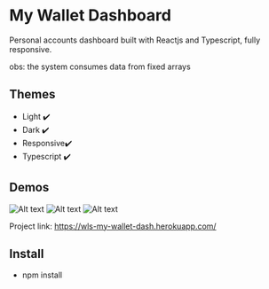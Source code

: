 # My Wallet Dashboard

Personal accounts dashboard built with Reactjs and Typescript, fully responsive.

obs: the system consumes data from fixed arrays

## Themes
- Light ✔️ 
- Dark ✔️
- Responsive✔️
- Typescript ✔️

## Demos

![Alt text](https://wls-myawsbuchet.s3.us-east-2.amazonaws.com/my-wallet-files/Wls-my-wallet-dash%20-%20Full%20-%20Generic%20Laptop%20-%202021-07-19%20at%208.54.42%20PM.jpg?response-content-disposition=inline&X-Amz-Security-Token=IQoJb3JpZ2luX2VjEKD%2F%2F%2F%2F%2F%2F%2F%2F%2F%2FwEaCXNhLWVhc3QtMSJGMEQCIDQu0kV6gXj%2FOLYrgysNRDCaKOyA7AnUWnsnY8NmAnj%2FAiA6jwc8yy4oES%2BevIq%2B%2FHDg4n%2FPyMF5rCmZkCR1aJ6MYSr%2FAgiZ%2F%2F%2F%2F%2F%2F%2F%2F%2F%2F8BEAAaDDQxODc2NDY4Njc0NSIMGrtkDd%2BL0ox1kWIwKtMCa%2B4gqrTAvZ5%2B7YQ%2F7qH2JpuHlbWN5xMmjmgv9m58xySIbnHz8ZF98zBiUAxaQrdejTZBu8v77uCSxaJFbh0FApdnqO3l9mmfDcnYgH3s8U3a7zFseh7%2BaBFcclLDBgqCV5KQqCpzpWMB45hxdK6ldR3wbtiiivaEt7c9KzM%2F9mm%2Fh1qaJ2Cgw8PB4kAjw6vB3g%2F0St0xpI94gojKSrGn4VzAUzZQS6aimBMt%2BS%2FmpM49xf4H1mXH0u3Q1DzvaenOohhUvOReopZGXZLTXL459Y%2FSFDmGqdg1u%2Fy7bzR35aa5ktadPDryNJ0Lsw7i6ySnUQnNEKvKS3Vzez7k%2BGHrzJVp48rwbN1QcB3Wob2a5vtk7XpEsDI3x38NcOxjOzKkSoPf3hmdL2lW97%2BrGdUvrmWi2a1DaxLYTWNZo%2B90yrNZ2f%2F8%2BTA4fFnXif9J%2Fl7IvEP6ML%2Bp2IcGOrQCE5NWUmxy8w3i3hY8TWc4fap8QntbuWnmAPLz8EK%2BTFi4rDQWfcFH2mgl%2BVJ33sbU8PDIhi6mmYlOsgglDgsbOrfLkSf%2B%2FkiUqkuqlH3UHAitLSievUUiNYDBoUv74BmlnqWgDr9AChf0p3gySUdLKvaSsCU%2FREGgMvvOu545qNSVwZna0Rgb4svzPVSAKvnQF7yIcGA9C041y%2Bt5Fgd9y0UFcKObvIM6EdAUrLPz0Upq0b%2F68zfZV7qWHKLDv5HAgAuUig6xoTH8k2Va7uLiPeO1j2KSnJ9acCwzzsB7fFRQq5id8pkzcGyIgooKzeBJwLfCZA7V%2BkgFv%2Fsm3XnhAmmkvbcPK9nuPR%2FX3KLEseZKqaODU0bKUfyqkIJvYhQZ0T5nzH1lF%2BDmSbI4EQNLKtCcZ58%3D&X-Amz-Algorithm=AWS4-HMAC-SHA256&X-Amz-Date=20210720T001736Z&X-Amz-SignedHeaders=host&X-Amz-Expires=300&X-Amz-Credential=ASIAWDACSAWMXR37BVXZ%2F20210720%2Fus-east-2%2Fs3%2Faws4_request&X-Amz-Signature=780e9ec7c9c27a3d147d89ed29912b6dbce5a909636e525ce51f38a1cc497de5)
![Alt text](https://wls-myawsbuchet.s3.us-east-2.amazonaws.com/my-wallet-files/Wls-my-wallet-dash%20-%20Full%20-%20Moto%20G4%20-%202021-07-19%20at%208.54.42%20PM.jpg?response-content-disposition=inline&X-Amz-Security-Token=IQoJb3JpZ2luX2VjEKD%2F%2F%2F%2F%2F%2F%2F%2F%2F%2FwEaCXNhLWVhc3QtMSJGMEQCIDQu0kV6gXj%2FOLYrgysNRDCaKOyA7AnUWnsnY8NmAnj%2FAiA6jwc8yy4oES%2BevIq%2B%2FHDg4n%2FPyMF5rCmZkCR1aJ6MYSr%2FAgiZ%2F%2F%2F%2F%2F%2F%2F%2F%2F%2F8BEAAaDDQxODc2NDY4Njc0NSIMGrtkDd%2BL0ox1kWIwKtMCa%2B4gqrTAvZ5%2B7YQ%2F7qH2JpuHlbWN5xMmjmgv9m58xySIbnHz8ZF98zBiUAxaQrdejTZBu8v77uCSxaJFbh0FApdnqO3l9mmfDcnYgH3s8U3a7zFseh7%2BaBFcclLDBgqCV5KQqCpzpWMB45hxdK6ldR3wbtiiivaEt7c9KzM%2F9mm%2Fh1qaJ2Cgw8PB4kAjw6vB3g%2F0St0xpI94gojKSrGn4VzAUzZQS6aimBMt%2BS%2FmpM49xf4H1mXH0u3Q1DzvaenOohhUvOReopZGXZLTXL459Y%2FSFDmGqdg1u%2Fy7bzR35aa5ktadPDryNJ0Lsw7i6ySnUQnNEKvKS3Vzez7k%2BGHrzJVp48rwbN1QcB3Wob2a5vtk7XpEsDI3x38NcOxjOzKkSoPf3hmdL2lW97%2BrGdUvrmWi2a1DaxLYTWNZo%2B90yrNZ2f%2F8%2BTA4fFnXif9J%2Fl7IvEP6ML%2Bp2IcGOrQCE5NWUmxy8w3i3hY8TWc4fap8QntbuWnmAPLz8EK%2BTFi4rDQWfcFH2mgl%2BVJ33sbU8PDIhi6mmYlOsgglDgsbOrfLkSf%2B%2FkiUqkuqlH3UHAitLSievUUiNYDBoUv74BmlnqWgDr9AChf0p3gySUdLKvaSsCU%2FREGgMvvOu545qNSVwZna0Rgb4svzPVSAKvnQF7yIcGA9C041y%2Bt5Fgd9y0UFcKObvIM6EdAUrLPz0Upq0b%2F68zfZV7qWHKLDv5HAgAuUig6xoTH8k2Va7uLiPeO1j2KSnJ9acCwzzsB7fFRQq5id8pkzcGyIgooKzeBJwLfCZA7V%2BkgFv%2Fsm3XnhAmmkvbcPK9nuPR%2FX3KLEseZKqaODU0bKUfyqkIJvYhQZ0T5nzH1lF%2BDmSbI4EQNLKtCcZ58%3D&X-Amz-Algorithm=AWS4-HMAC-SHA256&X-Amz-Date=20210720T002045Z&X-Amz-SignedHeaders=host&X-Amz-Expires=300&X-Amz-Credential=ASIAWDACSAWMXR37BVXZ%2F20210720%2Fus-east-2%2Fs3%2Faws4_request&X-Amz-Signature=363a8e4a15a1b23451c76e776ba7c060708a4e5d2c2ab7b05561e77fd2c9f65d)
![Alt text](https://wls-myawsbuchet.s3.us-east-2.amazonaws.com/my-wallet-files/Wls-my-wallet-dash%20-%20Full%20-%20Surface%20Duo%20-%202021-07-19%20at%208.54.42%20PM.jpg?response-content-disposition=inline&X-Amz-Security-Token=IQoJb3JpZ2luX2VjEKD%2F%2F%2F%2F%2F%2F%2F%2F%2F%2FwEaCXNhLWVhc3QtMSJGMEQCIDQu0kV6gXj%2FOLYrgysNRDCaKOyA7AnUWnsnY8NmAnj%2FAiA6jwc8yy4oES%2BevIq%2B%2FHDg4n%2FPyMF5rCmZkCR1aJ6MYSr%2FAgiZ%2F%2F%2F%2F%2F%2F%2F%2F%2F%2F8BEAAaDDQxODc2NDY4Njc0NSIMGrtkDd%2BL0ox1kWIwKtMCa%2B4gqrTAvZ5%2B7YQ%2F7qH2JpuHlbWN5xMmjmgv9m58xySIbnHz8ZF98zBiUAxaQrdejTZBu8v77uCSxaJFbh0FApdnqO3l9mmfDcnYgH3s8U3a7zFseh7%2BaBFcclLDBgqCV5KQqCpzpWMB45hxdK6ldR3wbtiiivaEt7c9KzM%2F9mm%2Fh1qaJ2Cgw8PB4kAjw6vB3g%2F0St0xpI94gojKSrGn4VzAUzZQS6aimBMt%2BS%2FmpM49xf4H1mXH0u3Q1DzvaenOohhUvOReopZGXZLTXL459Y%2FSFDmGqdg1u%2Fy7bzR35aa5ktadPDryNJ0Lsw7i6ySnUQnNEKvKS3Vzez7k%2BGHrzJVp48rwbN1QcB3Wob2a5vtk7XpEsDI3x38NcOxjOzKkSoPf3hmdL2lW97%2BrGdUvrmWi2a1DaxLYTWNZo%2B90yrNZ2f%2F8%2BTA4fFnXif9J%2Fl7IvEP6ML%2Bp2IcGOrQCE5NWUmxy8w3i3hY8TWc4fap8QntbuWnmAPLz8EK%2BTFi4rDQWfcFH2mgl%2BVJ33sbU8PDIhi6mmYlOsgglDgsbOrfLkSf%2B%2FkiUqkuqlH3UHAitLSievUUiNYDBoUv74BmlnqWgDr9AChf0p3gySUdLKvaSsCU%2FREGgMvvOu545qNSVwZna0Rgb4svzPVSAKvnQF7yIcGA9C041y%2Bt5Fgd9y0UFcKObvIM6EdAUrLPz0Upq0b%2F68zfZV7qWHKLDv5HAgAuUig6xoTH8k2Va7uLiPeO1j2KSnJ9acCwzzsB7fFRQq5id8pkzcGyIgooKzeBJwLfCZA7V%2BkgFv%2Fsm3XnhAmmkvbcPK9nuPR%2FX3KLEseZKqaODU0bKUfyqkIJvYhQZ0T5nzH1lF%2BDmSbI4EQNLKtCcZ58%3D&X-Amz-Algorithm=AWS4-HMAC-SHA256&X-Amz-Date=20210720T002104Z&X-Amz-SignedHeaders=host&X-Amz-Expires=300&X-Amz-Credential=ASIAWDACSAWMXR37BVXZ%2F20210720%2Fus-east-2%2Fs3%2Faws4_request&X-Amz-Signature=4113613b712caf8256090a7ac291404bd80480770f438439787ddf110731d6bf)

Project link: https://wls-my-wallet-dash.herokuapp.com/


## Install
- npm install